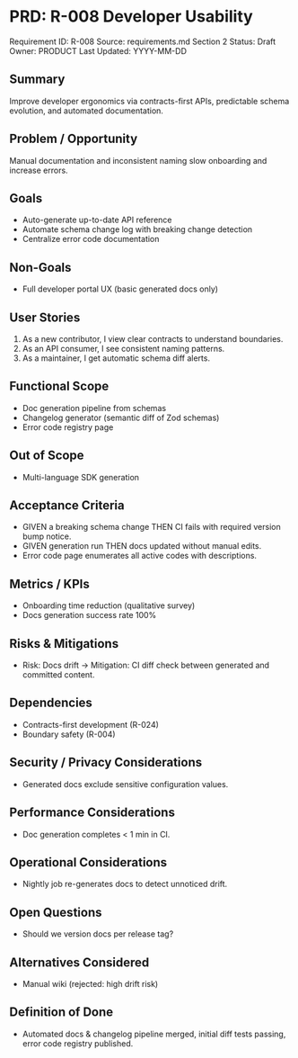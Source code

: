 # PRD: R-008 Developer Usability

Requirement ID: R-008
Source: requirements.md Section 2
Status: Draft
Owner: PRODUCT
Last Updated: YYYY-MM-DD

## Summary

Improve developer ergonomics via contracts-first APIs, predictable schema evolution, and automated documentation.

## Problem / Opportunity

Manual documentation and inconsistent naming slow onboarding and increase errors.

## Goals

- Auto-generate up-to-date API reference
- Automate schema change log with breaking change detection
- Centralize error code documentation

## Non-Goals

- Full developer portal UX (basic generated docs only)

## User Stories

1. As a new contributor, I view clear contracts to understand boundaries.
2. As an API consumer, I see consistent naming patterns.
3. As a maintainer, I get automatic schema diff alerts.

## Functional Scope

- Doc generation pipeline from schemas
- Changelog generator (semantic diff of Zod schemas)
- Error code registry page

## Out of Scope

- Multi-language SDK generation

## Acceptance Criteria

- GIVEN a breaking schema change THEN CI fails with required version bump notice.
- GIVEN generation run THEN docs updated without manual edits.
- Error code page enumerates all active codes with descriptions.

## Metrics / KPIs

- Onboarding time reduction (qualitative survey)
- Docs generation success rate 100%

## Risks & Mitigations

- Risk: Docs drift → Mitigation: CI diff check between generated and committed content.

## Dependencies

- Contracts-first development (R-024)
- Boundary safety (R-004)

## Security / Privacy Considerations

- Generated docs exclude sensitive configuration values.

## Performance Considerations

- Doc generation completes < 1 min in CI.

## Operational Considerations

- Nightly job re-generates docs to detect unnoticed drift.

## Open Questions

- Should we version docs per release tag?

## Alternatives Considered

- Manual wiki (rejected: high drift risk)

## Definition of Done

- Automated docs & changelog pipeline merged, initial diff tests passing, error code registry published.
